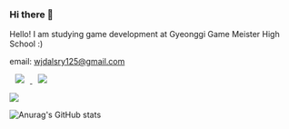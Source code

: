 ### Hi there 👋

Hello! I am studying game development at Gyeonggi Game Meister High School :)

email: wjdalsry125@gmail.com

<a href="https://www.instagram.com/alsry._.112/">
    <img 
        src="http://img.shields.io/badge/-Instagram-000000?style=flat&logo=Instagram&link=https://www.instagram.com/alsry._.112/"
        style="height : auto; margin-left : 10px; margin-right : 10px;"/>
</a>

<a href="http://ggm.gondr.net/user/profile/282">
    <img 
        src="http://img.shields.io/badge/-School-87CEFA?style=flat&logo=Google &link=http://ggm.gondr.net/user/profile/282"
        style="height : auto; margin-left : 10px; margin-right : 10px;"/>
</a>

<a href="mailto:wjdalsry125@gmail.com"><img src="https://img.shields.io/badge/Email-EA4335?style=flat-square&logo=Gmail&logoColor=white&link=mailto:wjdalsry125@gmail.com"/></a>

![Anurag's GitHub stats](https://github-readme-stats.vercel.app/api?username=mingyo0125&show_icons=true&theme=radical)
